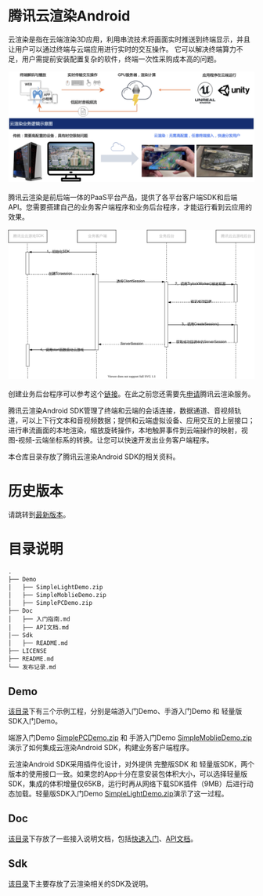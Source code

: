 # 腾讯云渲染Android
云渲染是指在云端渲染3D应用，利用串流技术将画面实时推送到终端显示，并且让用户可以通过终端与云端应用进行实时的交互操作。
它可以解决终端算力不足，用户需提前安装配置复杂的软件，终端一次性采购成本高的问题。
<br><br>
<img src="Doc/images/云渲染业务逻辑.png" width="600px">
<br><br>
腾讯云渲染是前后端一体的PaaS平台产品，提供了各平台客户端SDK和后端API。您需要搭建自己的业务客户端程序和业务后台程序，才能运行看到云应用的效果。
<br><br>
<img src="Doc/images/云渲染前后端交互.svg" width="600px">
<br><br>
创建业务后台程序可以参考这个[链接](https://cloud.tencent.com/document/product/1162/65429#upload)。在此之前您还需要先[申请](https://cloud.tencent.com/document/product/1162/46135)腾讯云渲染服务。

腾讯云渲染Android SDK管理了终端和云端的会话连接，数据通道、音视频轨道，可以上下行文本和音视频数据；提供和云端虚拟设备、应用交互的上层接口；进行串流画面的本地渲染，缩放旋转操作，本地触屏事件到云端操作的映射，视图-视频-云端坐标系的转换。让您可以快速开发出业务客户端程序。

本仓库目录存放了腾讯云渲染Android SDK的相关资料。

# 历史版本
请跳转到[最新版本](发布记录.md)。

# 目录说明

```shell
.
├── Demo
│   ├── SimpleLightDemo.zip
│   ├── SimpleMoblieDemo.zip
│   ├── SimplePCDemo.zip
├── Doc
│   ├── 入门指南.md
│   ├── API文档.md
│── Sdk
│   ├── README.md
├── LICENSE
├── README.md
└── 发布记录.md
```

## Demo

[该目录](Demo)下有三个示例工程，分别是端游入门Demo、手游入门Demo 和 轻量版SDK入门Demo。

端游入门Demo [SimplePCDemo.zip](Demo/SimplePCDemo.zip) 和 手游入门Demo [SimpleMoblieDemo.zip](Demo/SimpleMoblieDemo.zip) 演示了如何集成云渲染Android SDK，构建业务客户端程序。

云渲染Android SDK采用插件化设计，对外提供 完整版SDK 和 轻量版SDK，两个版本的使用接口一致。如果您的App十分在意安装包体积大小，可以选择轻量版SDK，集成的体积增量仅65KB，运行时再从网络下载SDK插件（9MB）后进行动态加载。轻量版SDK入门Demo [SimpleLightDemo.zip](Demo/SimpleLightDemo.zip)演示了这一过程。

## Doc

[该目录](Doc)下存放了一些接入说明文档，包括[快速入门](Doc/入门指南.md)、[API文档](Doc/API文档)。

## Sdk
[该目录](Sdk)下主要存放了云渲染相关的SDK及说明。
